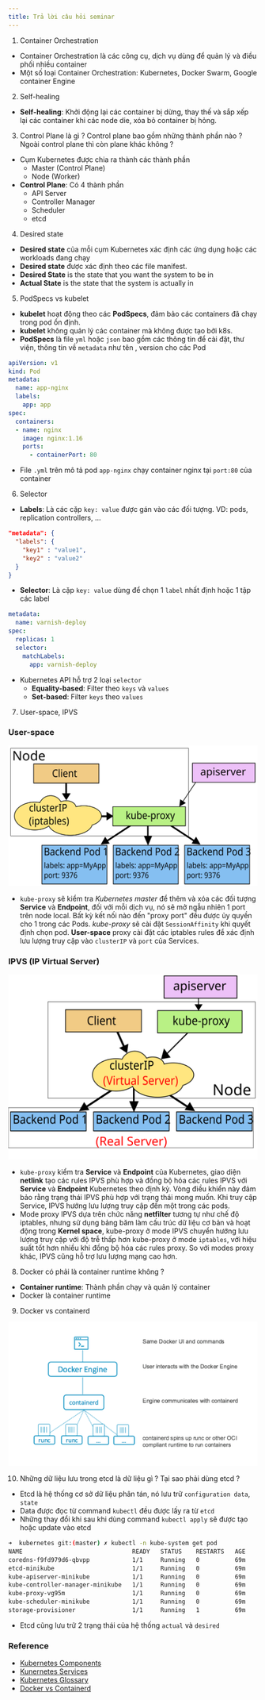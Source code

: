 ```yaml
---
title: Trả lời câu hỏi seminar
---
```


1. Container Orchestration
* Container Orchestration là các công cụ, dịch vụ dùng để  quản lý và điều phối nhiều container 
* Một số  loại Container Orchestration: Kubernetes, Docker Swarm, Google container Engine

2. Self-healing
* **Self-healing**: Khởi động lại các container bị dừng, thay thế và sắp xếp lại các container khi các node die, xóa bỏ container bị hỏng.

3. Control Plane là gì ? Control plane bao gồm những thành phần nào ? Ngoài control plane thì còn plane khác không ?
* Cụm Kubernetes được chia ra thành các thành phần 
    - Master (Control Plane)
    - Node (Worker)
* **Control Plane**: Có 4 thành phần 
    - API Server
    - Controller Manager
    - Scheduler
    - etcd

4. Desired state
* **Desired state** của mỗi cụm Kubernetes xác định các ứng dụng hoặc các workloads đang chạy
* **Desired state** được xác định theo các file manifest.
* **Desired State** is the state that you want the system to be in
* **Actual State** is the state that the system is actually in

5. PodSpecs vs kubelet
* **kubelet** hoạt động theo các **PodSpecs**, đảm bảo các containers đã chạy trong pod ổn định.
* **kubelet** không quản lý các container mà không được tạo bởi k8s. 
* **PodSpecs** là file `yml` hoặc `json` bao gồm các thông tin để cài đặt, thư viện, thông tin về `metadata` như tên , version cho các Pod
```yml
apiVersion: v1
kind: Pod
metadata:
  name: app-nginx
  labels:
    app: app
spec:
  containers:
  - name: nginx
    image: nginx:1.16
    ports:
      - containerPort: 80
```
* File `.yml` trên mô tả pod `app-nginx` chạy container nginx tại `port:80` của container 

6. Selector
* **Labels**: Là các cặp `key: value` được gán vào các đối tượng. VD: pods, replication controllers, ...
```json
"metadata": {
  "labels": {
    "key1" : "value1",
    "key2" : "value2"
  }
}
```
* **Selector**: Là cặp `key: value` dùng để  chọn 1 `label` nhất định hoặc 1 tập các label
```yml
metadata: 
  name: varnish-deploy
spec:
  replicas: 1
  selector:
    matchLabels: 
      app: varnish-deploy
```
* Kubernetes API hỗ  trợ 2 loại `selector`
    - **Equality-based**: Filter theo `keys` và `values`
    - **Set-based**: Filter `keys` theo `values`

7. User-space, IPVS
### User-space

![User space](../k8s/img/services-userspace-overview.svg)

- `kube-proxy` sẽ kiểm tra *Kubernetes master* để  thêm và xóa các đối tượng **Service** và **Endpoint**, đối với mỗi dịch vụ, nó sẽ mở ngẫu nhiên 1 port trên node local. Bất kỳ kết nối nào đến "proxy port" đều được ủy quyền cho 1 trong các Pods. *kube-proxy* sẽ cài đặt `SessionAffinity` khi quyết định chọn pod. **User-space** proxy cài đặt các iptables rules để  xác định lưu lượng truy cập vào `clusterIP` và `port` của Services.

### IPVS (IP Virtual Server)

![IPVS](../k8s//img/services-ipvs-overview.svg)

- `kube-proxy` kiểm tra **Service** và **Endpoint** của Kubernetes, giao diện **netlink** tạo các rules IPVS phù hợp và đồng bộ hóa các rules IPVS với **Service** và **Endpoint** Kubernetes theo định kỳ. Vòng điều khiển này đảm bảo rằng trạng thái IPVS phù hợp với trạng thái mong muốn. Khi truy cập Service, IPVS hướng lưu lượng truy cập đến một trong các pods.
- Mode proxy IPVS dựa trên chức năng **netfilter** tương tự như chế độ iptables, nhưng sử dụng bảng băm làm cấu trúc dữ liệu cơ bản và hoạt động trong **Kernel space**, kube-proxy ở mode IPVS chuyển hướng lưu lượng truy cập với độ trễ thấp hơn kube-proxy ở mode `iptables`, với hiệu suất tốt hơn nhiều khi đồng bộ hóa các rules proxy. So với modes proxy khác, IPVS cũng hỗ  trợ lưu lượng mạng cao hơn.

8. Docker có phải là container runtime không ?
* **Container runtime**: Thành phần chạy và quản lý container 
* Docker là container runtime 

9. Docker vs containerd

![](../k8s/img/docker-containerd.png)

10. Những dữ liệu lưu trong etcd là dữ liệu gì ? Tại sao phải dùng etcd ?
* Etcd là hệ thống cơ sở dữ liệu phân tán, nó lưu trữ `configuration data`, `state`
* Data được đọc từ command `kubectl` đều được lấy ra từ `etcd`
* Những thay đổi khi sau khi dùng command `kubectl apply` sẽ được tạo hoặc update vào etcd
```bash
➜  kubernetes git:(master) ✗ kubectl -n kube-system get pod
NAME                               READY   STATUS    RESTARTS   AGE
coredns-f9fd979d6-qbvpp            1/1     Running   0          69m
etcd-minikube                      1/1     Running   0          69m
kube-apiserver-minikube            1/1     Running   0          69m
kube-controller-manager-minikube   1/1     Running   0          69m
kube-proxy-vg95m                   1/1     Running   0          69m
kube-scheduler-minikube            1/1     Running   0          69m
storage-provisioner                1/1     Running   1          69m
```
* Etcd cũng lưu trữ 2 trạng thái của hệ thống `actual` và `desired`



### Reference
* [Kubernetes Components](https://kubernetes.io/docs/concepts/overview/components/)
* [Kunernetes Services](https://kubernetes.io/docs/concepts/services-networking/service/)
* [Kubernetes Glossary](https://kubernetes.io/vi/docs/reference/glossary/?fundamental=true)
* [Docker vs Containerd](https://computingforgeeks.com/docker-vs-cri-o-vs-containerd/)
